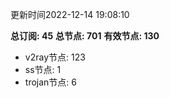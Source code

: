 更新时间2022-12-14 19:08:10

**总订阅: 45**
**总节点: 701**
**有效节点: 130**
- v2ray节点: 123
- ss节点: 1
- trojan节点: 6
